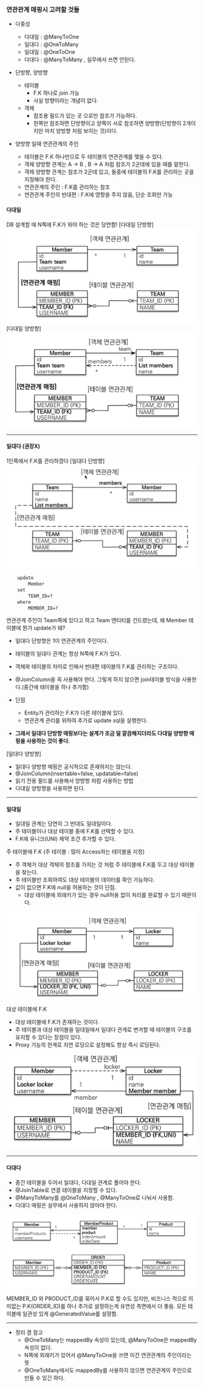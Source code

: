 ### 연관관계 매핑시 고려할 것들
- 다중성
  - 다대일 : @ManyToOne 
  - 일대다 : @OneToMany
  - 일대일 : @OneToOne
  - 다대다 : @ManyToMany , 실무에서 쓰면 안된다.


- 단방향, 양방향
  - 테이블 
    - F.K 하나로 join 가능
    - 사실 방향이라는 개념이 없다.
  - 객체
    - 참조용 필드가 있는 곳 으로만 참조가 가능하다.
    - 한쪽만 참조하면 단방향이고 양쪽이 서로 참조하면 양방향(단방향이 2개이지만 마치 양방향 처럼 보이는 것)이다.


- 양방향 일때 연관관계의 주인
  - 테이블은 F.K 하나만으로 두 테이블의 연관관계를 맺을 수 있다.
  - 객체 양방향 관계는 A -> B , B -> A 처럼 참조가 2군데에 있을 때를 말한다.
  - 객체 양방향 관계는 참조가 2군데 있고, 둘중에 테이블의 F.K를 관리하는 곳을 지정해야 한다.
  - 연관관계의 주인 : F.K를 관리하는 참조
  - 연관관계 주인의 반대편 : F.K에 영향을 주지 않음, 단순 조회만 가능

#### 다대일

DB 설계할 때 N쪽에 F.K가 와야 하는 것은 당연함!
[다대일 단방향]
![img_1.png](img/img_1.png)
[다대일 양방향]
![img_2.png](img/img_2.png)

---

#### 일대다 (권장X)

1인쪽에서 F.K를 관리하겠다
[일대다 단방향]
![img_3.png](img/img_3.png)

```roomsql
    update
        Member 
    set
        TEAM_ID=? 
    where
        MEMBER_ID=?
```
연관관계 주인이 Team쪽에 있다고 하고 Team 엔티티를 건드렸는데,
왜 Member 테이블에 뭔가 update가 돼?

- 일대다 단방향은 1이 연관관계의 주인이다.
- 테이블의 일대다 관계는 항상 N쪽에 F.K가 있다.
- 객체와 테이블의 차이로 인해서 반대편 테이블의 F.K를 관리하는 구조이다.
- @JoinColumn을 꼭 사용해야 한다. 그렇게 하지 않으면 join테이블 방식을 사용한다.(중간에 테이블을 하나 추가함)


- 단점
  - Entity가 관리하는 F.K가 다른 테이블에 있다.
  - 연관관계 관리를 위하여 추가로 update sql을 실행한다.
- **그래서 일대다 단방향 매핑보다는 설계가 조금 덜 깔끔해지더라도 다대일 양방향 매핑을 사용하는 것이 좋다.**

[일대다 양방향]
- 일대다 양방향 매핑은 공식적으로 존재하지는 않는다.
- @JoinColumn(insertable=false, updatable=false)
- 읽기 전용 필드를 사용해서 앙뱡항 처럼 사용하는 방법
- 다대일 양방향을 사용하면 된다.

---

#### 일대일

- 일대일 관계는 당연히 그 반대도 일대일이다.
- 주 테이블이나 대상 테이블 중에 F.K를 선택할 수 있다.
- F.K에 유니크(UNI) 제약 조건 추가할 수 있다.


주 테이블에 F.K (주 테이블 : 많이 Access하는 테이블을 지정)
- 주 객체가 대상 객체의 참조를 가지는 것 처럼 주 테이블에 F.K를 두고 대상 테이블을 찾는다.
- 주 테이블만 조회하여도 대상 테이블의 데이터를 확인 가능하다.
- 값이 없으면 F.K에 null을 허용하는 것이 단점.
  - 대상 테이블에 외래키가 있는 경우 null허용 없이 처리를 완료할 수 있기 때문이다.
  
![img_4.png](img/img_4.png)

대상 테이블에 F.K
- 대상 테이블에 F.K가 존재하는 것이다.
- 주 테이블과 대상 테이블을 일대일에서 일대다 관계로 변겨할 때 테이블의 구조를 유지할 수 있다는 장점이 있다.
- Proxy 기능의 한계로 지연 로딩으로 설정해도 항상 즉시 로딩된다.

![img_5.png](img/img_5.png)

---

#### 다대다

- 중간 테이블을 두어서 일대다, 다대일 관계로 풀어야 한다.
- @JoinTable로 연결 테이블을 지정할 수 있다.
- @ManyToMany를 @OneToMany , @ManyToOne로 나눠서 사용함.
- 다대다 매핑은 실무에서 사용하지 않아야 한다.

![img.png](img/img_6.png)

MEMBER_ID 와 PRODUCT_ID를 묶어서 P.K로 할 수도 있지만,
비즈니스 적으로 의미없는 P.K(ORDER_ID)를 하나 추가로 설정하는게 유연성 측면에서 더 좋음.
모든 테이블에 일관성 있게 @GeneratedValue를 설정함.

---

- 정리 겸 참고
  - @OneToMany는 mappedBy 속성이 있는데, @ManyToOne은 mappedBy 속성이 없다.
  - N쪽에 외래키가 있어서 @ManyToOne을 쓰면 이건 연관관계의 주인이라는 뜻
  - @OneToMany에서도 mappedBy를 사용하지 않으면 연관관계의 주인으로 만들 수 있긴 하다.













